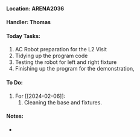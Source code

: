 #### Location: ARENA2036

#### Handler: Thomas

#### Today Tasks:
1. AC Robot preparation for the L2 Visit
2. Tidying up the program code
3. Testing the robot for left and right fixture
4. Finishing up the program for the demonstration,
#### To Do:
1. For [[2024-02-06]]:
	1. Cleaning the base and fixtures.

#### Notes:
- 
